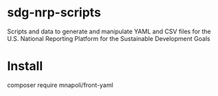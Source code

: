 # sdg-nrp-scripts
Scripts and data to generate and manipulate YAML and CSV files for the U.S. National Reporting Platform for the Sustainable Development Goals 

# Install
composer require mnapoli/front-yaml